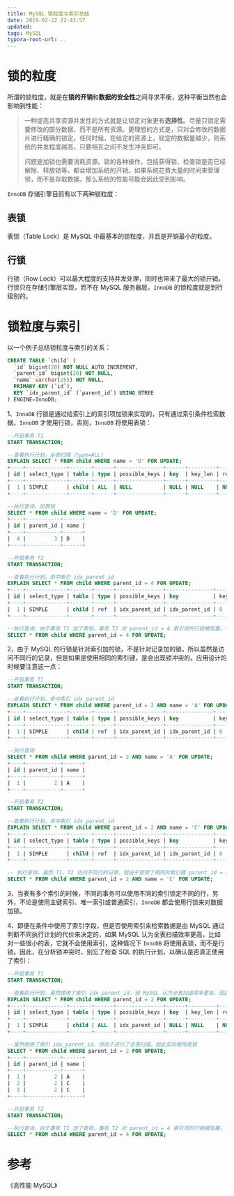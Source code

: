 ```yaml
---
title: MySQL 锁粒度与索引总结
date: 2019-02-22 22:43:57
updated:
tags: MySQL
typora-root-url: ..
---
```


# 锁的粒度

所谓的锁粒度，就是在**锁的开销**和**数据的安全性**之间寻求平衡，这种平衡当然也会影响到性能：

> 一种提高共享资源并发性的方式就是让锁定对象更有**选择性**。尽量只锁定需要修改的部分数据，而不是所有资源。更理想的方式是，只对会修改的数据片进行精确的锁定。任何时候，在给定的资源上，锁定的数据量越少，则系统的并发程度越高，只要相互之间不发生冲突即可。
>
> 问题是加锁也需要消耗资源。锁的各种操作，包括获得锁、检查锁是否已经解除、释放锁等，都会增加系统的开销。如果系统花费大量的时间来管理锁，而不是存取数据，那么系统的性能可能会因此受到影响。

`InnoDB` 存储引擎目前有以下两种锁粒度：

## 表锁

表锁（Table Lock）是 MySQL 中最基本的锁粒度，并且是开销最小的粒度。

## 行锁

行锁（Row Lock）可以最大程度的支持并发处理，同时也带来了最大的锁开销。行锁只在存储引擎层实现，而不在 MySQL 服务器层。`InnoDB` 的锁粒度就是到行级别的。

# 锁粒度与索引

以一个例子总结锁粒度与索引的关系：

```sql
CREATE TABLE `child` (
  `id` bigint(20) NOT NULL AUTO_INCREMENT,
  `parent_id` bigint(20) NOT NULL,
  `name` varchar(255) NOT NULL,
  PRIMARY KEY (`id`),
  KEY `idx_parent_id` (`parent_id`) USING BTREE
) ENGINE=InnoDB;
```

1、`InnoDB` 行锁是通过给索引上的索引项加锁来实现的，只有通过索引条件检索数据，`InnoDB` 才使用行锁，否则，`InnoDB` 将使用表锁：

```sql
--开启事务 T1
START TRANSACTION;

--查看执行计划，全表扫描（type=ALL）
EXPLAIN SELECT * FROM child WHERE name = 'D' FOR UPDATE;
+----+-------------+-------+------+---------------+------+---------+------+------+-------------+
| id | select_type | table | type | possible_keys | key  | key_len | ref  | rows | Extra       |
+----+-------------+-------+------+---------------+------+---------+------+------+-------------+
|  1 | SIMPLE      | child | ALL  | NULL          | NULL | NULL    | NULL |    5 | Using where |
+----+-------------+-------+------+---------------+------+---------+------+------+-------------+

--执行查询，加表锁
SELECT * FROM child WHERE name = 'D' FOR UPDATE;
+----+-----------+------+
| id | parent_id | name |
+----+-----------+------+
|  4 |         3 | D    |
+----+-----------+------+

--开启事务 T2
START TRANSACTION;

--查看执行计划，命中索引 idx_parent_id	
EXPLAIN SELECT * FROM child WHERE parent_id = 4 FOR UPDATE;
+----+-------------+-------+------+---------------+---------------+---------+-------+------+-------+
| id | select_type | table | type | possible_keys | key           | key_len | ref   | rows | Extra |
+----+-------------+-------+------+---------------+---------------+---------+-------+------+-------+
|  1 | SIMPLE      | child | ref  | idx_parent_id | idx_parent_id | 8       | const |    1 | NULL  |
+----+-------------+-------+------+---------------+---------------+---------+-------+------+-------+

--执行查询，由于事务 T1 加了表锁，事务 T2 对 parent_id = 4 索引项的行锁被阻塞，一直等待
SELECT * FROM child WHERE parent_id = 4 FOR UPDATE;
```

2、由于 MySQL 的行锁是针对索引加的锁，不是针对记录加的锁，所以虽然是访问不同行的记录，但是如果是使用相同的索引键，是会出现锁冲突的。应用设计的时候要注意这一点：

```sql
--开启事务 T1
START TRANSACTION;

--查看执行计划，命中索引 idx_parent_id
EXPLAIN SELECT * FROM child WHERE parent_id = 2 AND name = 'A' FOR UPDATE;
+----+-------------+-------+------+---------------+---------------+---------+-------+------+-------------+
| id | select_type | table | type | possible_keys | key           | key_len | ref   | rows | Extra       |
+----+-------------+-------+------+---------------+---------------+---------+-------+------+-------------+
|  1 | SIMPLE      | child | ref  | idx_parent_id | idx_parent_id | 8       | const |    2 | Using where |
+----+-------------+-------+------+---------------+---------------+---------+-------+------+-------------+

--执行查询
SELECT * FROM child WHERE parent_id = 2 AND name = 'A' FOR UPDATE;
+----+-----------+------+
| id | parent_id | name |
+----+-----------+------+
|  1 |         2 | A    |
+----+-----------+------+

--开启事务 T2
START TRANSACTION;

--查看执行计划，命中索引 idx_parent_id
EXPLAIN SELECT * FROM child WHERE parent_id = 2 AND name = 'C' FOR UPDATE;
+----+-------------+-------+------+---------------+---------------+---------+-------+------+-------------+
| id | select_type | table | type | possible_keys | key           | key_len | ref   | rows | Extra       |
+----+-------------+-------+------+---------------+---------------+---------+-------+------+-------------+
|  1 | SIMPLE      | child | ref  | idx_parent_id | idx_parent_id | 8       | const |    2 | Using where |
+----+-------------+-------+------+---------------+---------------+---------+-------+------+-------------+

-- 执行查询，虽然 T1、T2 访问不同行的记录，但由于使用了相同的索引键 parent_id = 2，出现锁冲突，从而阻塞，一直等待
SELECT * FROM child WHERE parent_id = 2 AND name = 'C' FOR UPDATE;
```

3、当表有多个索引的时候，不同的事务可以使用不同的索引锁定不同的行，另外，不论是使用主键索引、唯一索引或普通索引，`InnoDB` 都会使用行锁来对数据加锁。

4、即便在条件中使用了索引字段，但是否使用索引来检索数据是由 MySQL 通过判断不同执行计划的代价来决定的，如果 MySQL 认为全表扫描效率更高，比如对一些很小的表，它就不会使用索引，这种情况下 `InnoDB` 将使用表锁，而不是行锁。因此，在分析锁冲突时，别忘了检查 SQL 的执行计划，以确认是否真正使用了索引：

```sql
--开启事务 T1
START TRANSACTION;

--查看执行计划，虽然使用了索引 idx_parent_id，但 MySQL 认为全表扫描效率更高，因此实际上没有使用索引
EXPLAIN SELECT * FROM child WHERE parent_id = 2 FOR UPDATE;
+----+-------------+-------+------+---------------+------+---------+------+------+-------------+
| id | select_type | table | type | possible_keys | key  | key_len | ref  | rows | Extra       |
+----+-------------+-------+------+---------------+------+---------+------+------+-------------+
|  1 | SIMPLE      | child | ALL  | idx_parent_id | NULL | NULL    | NULL |    5 | Using where |
+----+-------------+-------+------+---------------+------+---------+------+------+-------------+

--虽然使用了索引 idx_parent_id，但由于进行了全表扫描，因此实际使用表锁
SELECT * FROM child WHERE parent_id = 2 FOR UPDATE;
+----+-----------+------+
| id | parent_id | name |
+----+-----------+------+
|  1 |         2 | A    |
|  2 |         2 | C    |
|  3 |         2 | C    |
+----+-----------+------+

--开启事务 T2
START TRANSACTION;

--执行查询，由于事务 T1 加了表锁，事务 T2 对 parent_id = 4 索引项的行锁被阻塞，一直等待
SELECT * FROM child WHERE parent_id = 4 FOR UPDATE;
```

# 参考

《高性能 MySQL》